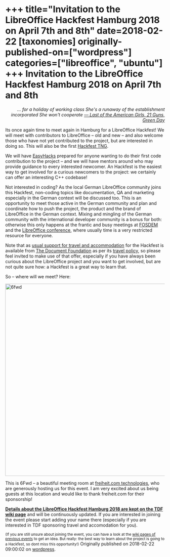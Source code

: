 +++
title="Invitation to the LibreOffice Hackfest Hamburg 2018 on April 7th and 8th"
date=2018-02-22
[taxonomies]
originally-published-on=["wordpress"]
categories=["libreoffice", "ubuntu"]
+++
Invitation to the LibreOffice Hackfest Hamburg 2018 on April 7th and 8th
========================================================================

<p style="text-align:right;"><em>... for a holiday of working class</em>
<em>She's a runaway o</em><em>f the establishment incorporated</em>
<em>She won't cooperate</em>
<em><a href="https://www.youtube.com/watch?v=HR8Ia6vyV5Q">— Last of the American Girls, 21 Guns, Green Day</a></em></p>
Its once again time to meet again in Hamburg for a LibreOffice Hackfest! We will meet with contributors to LibreOffice – old and new – and also welcome those who have not yet contributed to the project, but are interested in doing so. This will also be the first <a href="https://skyfromme.wordpress.com/2017/08/27/hackfests-the-next-generation/">Hackfest TNG</a>.

We will have <a href="https://wiki.documentfoundation.org/Development/EasyHacks">EasyHacks</a> prepared for anyone wanting to do their first code contribution to the project – and we will have mentors around who may provide guidance to every interested newcomer. An Hackfest is the easiest way to get involved for a curious newcomers to the project: we certainly can offer an interesting C++ codebase!

Not interested in coding? As the local German LibreOffice community joins this Hackfest, non-coding topics like documentation, QA and marketing especially in the German context will be discussed too. This is an opportunity to meet those active in the German community and plan and coordinate how to push the project, the product and the brand of LibreOffice in the German context. Mixing and mingling of the German community with the international developer community is a bonus for both: otherwise this only happens at the frantic and busy meetings at <a href="https://fosdem.org">FOSDEM</a> and the <a href="https://conference.libreoffice.org/">LibreOffice conference</a>, where usually time is a very restricted resource for everyone.

Note that as <a href="https://wiki.documentfoundation.org/Hackfest/Hamburg2018#Travel_Bursaries">usual support for travel and accommodation</a> for the Hackfest is available from <a href="https://www.documentfoundation.org/">The Document Foundation</a> as per its <a href="https://wiki.documentfoundation.org/TDF/Policies/Refunding">travel policy</a>, so please feel invited to make use of that offer, especially if you have always been curious about the LibreOffice project and you want to get involved, but are not quite sure how: a Hackfest is a great way to learn that.

So – where will we meet? Here:

<a href="https://skyfromme.files.wordpress.com/2018/02/6fwd.jpg" target="_blank" rel="noopener"><img class="alignnone size-full wp-image-1438" src="https://skyfromme.files.wordpress.com/2018/02/6fwd.jpg" alt="6fwd" width="3104" height="608" /></a>

This is 6Fwd – a beautiful meeting room at <a href="https://freiheit.com/en/">freiheit.com technologies</a>, who are generously hosting us for this event. I am very excited about us being guests at this location and would like to thank freiheit.com for their sponsorship!

<strong><a href="https://wiki.documentfoundation.org/Hackfest/Hamburg2018">Details about the LibreOffice Hackfest Hamburg 2018 are kept on the TDF wiki page</a></strong> and will be continuously updated. If you are interested in joining the event please start adding your name there (especially if you are interested in TDF sponsoring travel and accomodation for you).

<small>(If you are still unsure about joining the event, you can have a look at the <a href="https://wiki.documentfoundation.org/Special:PrefixIndex/Hackfest/">wiki pages of previous events</a> to get an idea. But really: the best way to learn about the project is going to a Hackfest, so dont miss this opportunity!)</small>
Originally published on 2018-02-22 09:00:02 on [wordpress](https://skyfromme.wordpress.com/2018/02/22/invitation-to-the-libreoffice-hackfest-hamburg-2018-on-april-7th-and-8th/).
